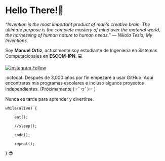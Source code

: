 # Hello There!🦉 

*“Invention is the most important product of man's creative brain. The ultimate purpose is the complete mastery of mind over the material world, the harnessing of human nature to human needs.”
― Nikola Tesla, My Inventions.*

Soy **Manuel Ortiz**, actualmente soy estudiante de Ingeniería en Sistemas Computacionales en **ESCOM-IPN**. 💻

[![Instagram Follow](https://raw.githubusercontent.com/josephLSalgado/josephLSalgado/main/images/instagram_logo.png)](https://www.instagram.com/manu_tgif/)

:octocat: Después de 3,000 años por fin empezaré a usar GitHub.
Aquí encontraras mis programas escolares e incluso algunos proyectos independientes. (Próximamente (☞ﾟヮﾟ)☞ )

Nunca es tarde para aprender y divertirse.

    while(alive) {

        eat();
    
        //sleep();
  
        code();
    
        repeat();
    
 } 😎
